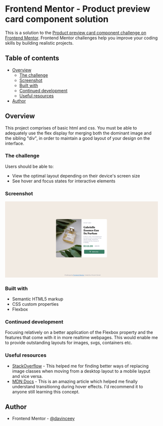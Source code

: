 # Frontend Mentor - Product preview card component solution

This is a solution to the [Product preview card component challenge on Frontend Mentor](https://www.frontendmentor.io/challenges/product-preview-card-component-GO7UmttRfa). Frontend Mentor challenges help you improve your coding skills by building realistic projects. 

## Table of contents

- [Overview](#overview)
  - [The challenge](#the-challenge)
  - [Screenshot](#screenshot)
  - [Built with](#built-with)
  - [Continued development](#continued-development)
  - [Useful resources](#useful-resources)
- [Author](#author)

## Overview
This project comprises of basic html and css. You must be able to adequately use the flex display for merging both the dominant image and the sibling "div", in order to maintain a good layout of your design on the interface.

### The challenge

Users should be able to:

- View the optimal layout depending on their device's screen size
- See hover and focus states for interactive elements

### Screenshot

![Preview image](images/product-preview-card.png)

### Built with

- Semantic HTML5 markup
- CSS custom properties
- Flexbox

### Continued development

Focusing relatively on a better application of the Flexbox property and the features that come with it in more realtime webpages. This would enable me to provide outstanding layouts for images, svgs, containers etc.

### Useful resources

- [StackOverflow](https://www.stackoverflow.com) - This helped me for finding better ways of replacing image classes when moving from a desktop layout to a mobile layput and vice versa.
- [MDN Docs](https://www.developer.mozilla.org) - This is an amazing article which helped me finally understand transitionng during hover effects. I'd recommend it to anyone still learning this concept.


## Author
- Frontend Mentor - [@davinceey](https://www.frontendmentor.io/profile/davinceey)
